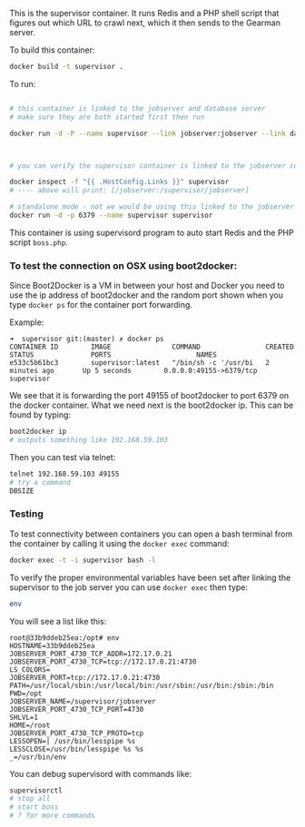 This is the supervisor container. It runs Redis and a PHP shell script that figures out which URL to crawl next, which it then sends to the Gearman server.


To build this container:
```sh
docker build -t supervisor .
```

To run:
```sh

# this container is linked to the jobserver and database server
# make sure they are both started first then run

docker run -d -P --name supervisor --link jobserver:jobserver --link database:database supervisor



# you can verify the supervisor container is linked to the jobserver container by running:

docker inspect -f "{{ .HostConfig.Links }}" supervisor
# ---- above will print: [/jobserver:/supervisor/jobserver]

# standalone mode - not we would be using this linked to the jobserver in prod
docker run -d -p 6379 --name supervisor supervisor

```

This container is using supervisord program to auto start Redis and the PHP script `boss.php`.


### To test the connection on OSX using boot2docker:
Since Boot2Docker is a VM in between your host and Docker you need to use the ip address of boot2docker and the random port shown when you type `docker ps` for the container port forwarding.

Example:
```
➜  supervisor git:(master) ✗ docker ps
CONTAINER ID        IMAGE               COMMAND                CREATED             STATUS              PORTS                     NAMES
e533c5b61bc3        supervisor:latest   "/bin/sh -c '/usr/bi   2 minutes ago       Up 5 seconds        0.0.0.0:49155->6379/tcp   supervisor
```

We see that it is forwarding the port 49155 of boot2docker to port 6379 on the docker container. What we need next is the boot2docker ip. This can be found by typing:
```sh
boot2docker ip
# outputs something like 192.168.59.103
```
Then you can test via telnet:
```sh
telnet 192.168.59.103 49155
# try a command
DBSIZE
```



### Testing
To test connectivity between containers you can open a bash terminal from the container by calling it using the `docker exec` command:
```sh
docker exec -t -i supervisor bash -l
```

To verify the proper environmental variables have been set after linking the supervisor to the job server you can use `docker exec` then type:
```sh
env
```
You will see a list like this:
```
root@33b9ddeb25ea:/opt# env
HOSTNAME=33b9ddeb25ea
JOBSERVER_PORT_4730_TCP_ADDR=172.17.0.21
JOBSERVER_PORT_4730_TCP=tcp://172.17.0.21:4730
LS_COLORS=
JOBSERVER_PORT=tcp://172.17.0.21:4730
PATH=/usr/local/sbin:/usr/local/bin:/usr/sbin:/usr/bin:/sbin:/bin
PWD=/opt
JOBSERVER_NAME=/supervisor/jobserver
JOBSERVER_PORT_4730_TCP_PORT=4730
SHLVL=1
HOME=/root
JOBSERVER_PORT_4730_TCP_PROTO=tcp
LESSOPEN=| /usr/bin/lesspipe %s
LESSCLOSE=/usr/bin/lesspipe %s %s
_=/usr/bin/env
```

You can debug supervisord with commands like:
```sh
supervisorctl
# stop all
# start boss
# ? for more commands
```
